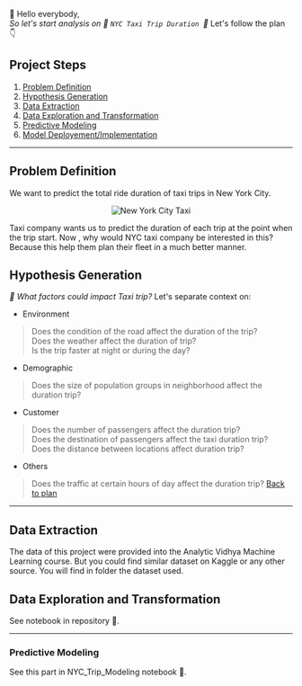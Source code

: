👋 Hello everybody, </br>
*So let's start analysis on :taxi: `NYC Taxi Trip Duration `:taxi:*
Let's follow the plan :point_down:
## Project Steps
1. [Problem Definition](#problem-definition)
2. [Hypothesis Generation](#hypothesis-generation)
3. [Data Extraction](#data-extraction)
4. [Data Exploration and Transformation](#data-exploration-and-transformation)
5. [Predictive Modeling](#predictive-modeling)
6. [Model Deployement/Implementation](#model-deployement-implementation)
---

## Problem Definition
We want to predict the total ride duration of taxi trips in New York City.</br>
<p align = "center"> <img  src = "https://media.istockphoto.com/id/518657226/fr/photo/les-taxis-sur-7th-avenue-at-times-square-new-york-city.jpg?s=612x612&w=0&k=20&c=QFtPEFxdprKsybWaYPYmMbogJx3svfMnuOQ67NBtUSA=" alt = "New York City Taxi">
</p>

Taxi company wants us to predict the duration of each trip at the point when the trip start. Now , why would NYC taxi company be interested in this? Because this help them plan their fleet in a much better manner. 


## Hypothesis Generation
*:thinking: What factors could impact Taxi trip?*
Let's separate context on:
- Environment
> Does the condition of the road affect the duration of the trip?</br>Does the weather affect the duration of trip?</br>Is the trip faster at night or during the day?

- Demographic
> Does the size of population groups in neighborhood affect the duration trip?

- Customer
> Does the number of passengers affect the duration trip? </br>Does the destination of passengers affect the taxi duration trip?</br>Does the distance between locations affect duration trip?

- Others
> Does the traffic at certain hours of day affect the duration trip?
[Back to plan](#project-steps)
---
## Data Extraction
The data of this project were provided into the Analytic Vidhya Machine Learning course. But you could find similar dataset on Kaggle or any other source. You will find in folder the dataset used.

## Data Exploration and Transformation
See notebook in repository :notebook:. 

---
### Predictive Modeling
See this part in NYC_Trip_Modeling notebook 📓. 
